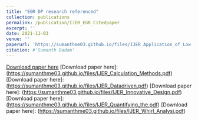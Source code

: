 ```yaml
---
title: "EGR DP research referenced"
collection: publications
permalink: /publication/IJER_EGR_Citedpaper
excerpt: ''
date: 2021-11-03
venue: ''
paperurl: 'https://sumanthme03.github.io/files/IJER_Application_of_Low.pdf'
citation: #'Sumanth Dadam'
---
```


[Download paper here](https://sumanthme03.github.io/files/IJER_Application_of_Low.pdf)
[Download paper here]: (https://sumanthme03.github.io/files/IJER_Calculation_Methods.pdf)
[Download paper here]: (https://sumanthme03.github.io/files/IJER_Datadriven.pdf)
[Download paper here]: (https://sumanthme03.github.io/files/IJER_Innovative_Design.pdf)
[Download paper here]: (https://sumanthme03.github.io/files/IJER_Quantifying_the.pdf)
[Download paper here]: (https://sumanthme03.github.io/files/IJER_Whirl_Analysi.pdf)






